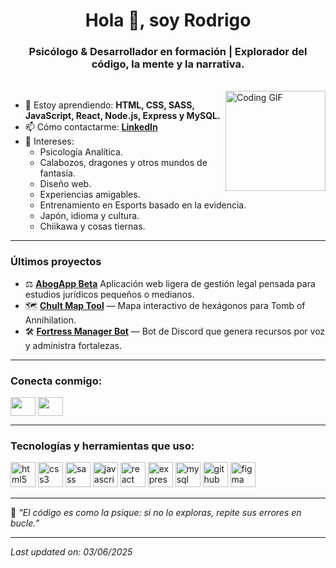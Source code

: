 <h1 align="center">Hola 👋, soy Rodrigo</h1>
<h3 align="center">Psicólogo & Desarrollador en formación | Explorador del código, la mente y la narrativa.</h3>
</br>
<img align="right" alt="Coding GIF" height="160px" src="https://media.giphy.com/media/qgQUggAC3Pfv687qPC/giphy.gif" />

- 🌱 Estoy aprendiendo: **HTML, CSS, SASS, JavaScript, React, Node.js, Express y MySQL.**
- 📫 Cómo contactarme: **[LinkedIn](https://www.linkedin.com/in/rodrigo-figueroa-sch%C3%B6bitz-04b431123/)**
- 🎯 Intereses:  
  - Psicología Analítica.
  - Calabozos, dragones y otros mundos de fantasía.  
  - Diseño web.
  - Experiencias amigables.  
  - Entrenamiento en Esports basado en la evidencia.
  - Japón, idioma y cultura.  
  - Chiikawa y cosas tiernas.

---

### Últimos proyectos

<!-- PROJECT-LIST:START -->
- ⚖️  **[AbogApp Beta]([https://github.com/Akniz-RDG/NAT_20](https://akniz-rdg.github.io/beta.abogapp/))** Aplicación web ligera de gestión legal pensada para estudios jurídicos pequeños o medianos.
- 🗺️ **[Chult Map Tool](https://github.com/Akniz-RDG/chult_map_tool)** — Mapa interactivo de hexágonos para Tomb of Annihilation.
- 🛠️ **[Fortress Manager Bot](https://github.com/Akniz-RDG/FM)** — Bot de Discord que genera recursos por voz y administra fortalezas.
<!-- PROJECT-LIST:END -->

---

### Conecta conmigo:
<p align="left">
<a href="https://www.[linkedin.com/in/rodrigoivanfigueroa](https://www.linkedin.com/in/rodrigo-figueroa-sch%C3%B6bitz-04b431123/)" target="blank"><img align="center" src="https://cdn.jsdelivr.net/npm/simple-icons@3.0.1/icons/linkedin.svg" height="30" width="40" /></a>
<a href="https://github.com/Akniz-RDG" target="blank"><img align="center" src="https://cdn.jsdelivr.net/npm/simple-icons@3.0.1/icons/github.svg" height="30" width="40" /></a>
</p>

---

### Tecnologías y herramientas que uso:

<p align="left">
  <img src="https://cdn.jsdelivr.net/npm/simple-icons@v5/icons/html5.svg" alt="html5" width="40" height="40"/>
  <img src="https://cdn.jsdelivr.net/npm/simple-icons@v5/icons/css3.svg" alt="css3" width="40" height="40"/>
  <img src="https://cdn.jsdelivr.net/npm/simple-icons@v5/icons/sass.svg" alt="sass" width="40" height="40"/>
  <img src="https://cdn.jsdelivr.net/npm/simple-icons@v5/icons/javascript.svg" alt="javascript" width="40" height="40"/>
  <img src="https://cdn.jsdelivr.net/npm/simple-icons@v5/icons/react.svg" alt="react" width="40" height="40"/>
  <img src="https://cdn.jsdelivr.net/npm/simple-icons@v5/icons/express.svg" alt="express" width="40" height="40"/>
  <img src="https://cdn.jsdelivr.net/npm/simple-icons@v5/icons/mysql.svg" alt="mysql" width="40" height="40"/>
  <img src="https://cdn.jsdelivr.net/npm/simple-icons@v5/icons/github.svg" alt="github" width="40" height="40"/>
  <img src="https://cdn.jsdelivr.net/npm/simple-icons@v5/icons/figma.svg" alt="figma" width="40" height="40"/>
</p>

---

🧠 _“El código es como la psique: si no lo exploras, repite sus errores en bucle.”_

---

_Last updated on: 03/06/2025_
